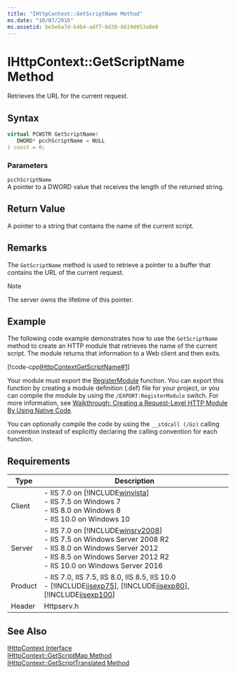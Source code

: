 ```yaml
---
title: "IHttpContext::GetScriptName Method"
ms.date: "10/07/2016"
ms.assetid: be5e6a7d-b4b4-adf7-6d38-8619d053a0e0
---
```

# IHttpContext::GetScriptName Method
Retrieves the URL for the current request.  
  
## Syntax  
  
```cpp  
virtual PCWSTR GetScriptName(  
   DWORD* pcchScriptName = NULL  
) const = 0;  
```  
  
### Parameters  
 `pcchScriptName`  
 A pointer to a DWORD value that receives the length of the returned string.  
  
## Return Value  
 A pointer to a string that contains the name of the current script.  
  
## Remarks  
 The `GetScriptName` method is used to retrieve a pointer to a buffer that contains the URL of the current request.  
  
> [!NOTE]
>  The server owns the lifetime of this pointer.  
  
## Example  
 The following code example demonstrates how to use the `GetScriptName` method to create an HTTP module that retrieves the name of the current script. The module returns that information to a Web client and then exits.  
  
 [!code-cpp[IHttpContextGetScriptName#1](../../../samples/snippets/cpp/VS_Snippets_IIS/IIS7/IHttpContextGetScriptName/cpp/IHttpContextGetScriptName.cpp#1)]  
  
 Your module must export the [RegisterModule](../../web-development-reference/native-code-api-reference/pfn-registermodule-function.md) function. You can export this function by creating a module definition (.def) file for your project, or you can compile the module by using the `/EXPORT:RegisterModule` switch. For more information, see [Walkthrough: Creating a Request-Level HTTP Module By Using Native Code](../../web-development-reference/native-code-development-overview/walkthrough-creating-a-request-level-http-module-by-using-native-code.md).  
  
 You can optionally compile the code by using the `__stdcall (/Gz)` calling convention instead of explicitly declaring the calling convention for each function.  
  
## Requirements  
  
|Type|Description|  
|----------|-----------------|  
|Client|-   IIS 7.0 on [!INCLUDE[winvista](../../wmi-provider/includes/winvista-md.md)]<br />-   IIS 7.5 on Windows 7<br />-   IIS 8.0 on Windows 8<br />-   IIS 10.0 on Windows 10|  
|Server|-   IIS 7.0 on [!INCLUDE[winsrv2008](../../wmi-provider/includes/winsrv2008-md.md)]<br />-   IIS 7.5 on Windows Server 2008 R2<br />-   IIS 8.0 on Windows Server 2012<br />-   IIS 8.5 on Windows Server 2012 R2<br />-   IIS 10.0 on Windows Server 2016|  
|Product|-   IIS 7.0, IIS 7.5, IIS 8.0, IIS 8.5, IIS 10.0<br />-   [!INCLUDE[iisexp75](../../web-development-reference/native-code-api-reference/includes/iisexp75-md.md)], [!INCLUDE[iisexp80](../../web-development-reference/native-code-api-reference/includes/iisexp80-md.md)], [!INCLUDE[iisexp100](../../web-development-reference/native-code-api-reference/includes/iisexp100-md.md)]|  
|Header|Httpserv.h|  
  
## See Also  
 [IHttpContext Interface](../../web-development-reference/native-code-api-reference/ihttpcontext-interface.md)   
 [IHttpContext::GetScriptMap Method](../../web-development-reference/native-code-api-reference/ihttpcontext-getscriptmap-method.md)   
 [IHttpContext::GetScriptTranslated Method](../../web-development-reference/native-code-api-reference/ihttpcontext-getscripttranslated-method.md)
